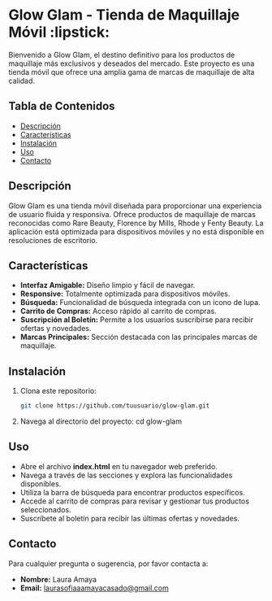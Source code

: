 <h1>Glow Glam - Tienda de Maquillaje Móvil :lipstick:</h1>
<p>Bienvenido a Glow Glam, el destino definitivo para los productos de maquillaje más exclusivos y deseados del mercado. Este proyecto es una tienda móvil que ofrece una amplia gama de marcas de maquillaje de alta calidad.</p>

## Tabla de Contenidos
- [Descripción](#descripción)
- [Características](#características)
- [Instalación](#instalación)
- [Uso](#uso)
- [Contacto](#contacto)

## Descripción
Glow Glam es una tienda móvil diseñada para proporcionar una experiencia de usuario fluida y responsiva. Ofrece productos de maquillaje de marcas reconocidas como Rare Beauty, Florence by Mills, Rhode y Fenty Beauty. La aplicación está optimizada para dispositivos móviles y no está disponible en resoluciones de escritorio.

## Características
- **Interfaz Amigable:** Diseño limpio y fácil de navegar.
- **Responsive:** Totalmente optimizada para dispositivos móviles.
- **Búsqueda:** Funcionalidad de búsqueda integrada con un icono de lupa.
- **Carrito de Compras:** Acceso rápido al carrito de compras.
- **Suscripción al Boletín:** Permite a los usuarios suscribirse para recibir ofertas y novedades.
- **Marcas Principales:** Sección destacada con las principales marcas de maquillaje.

## Instalación
1. Clona este repositorio:
   ```bash
   git clone https://github.com/tuusuario/glow-glam.git 
2. Navega al directorio del proyecto: cd glow-glam


## Uso

- Abre el archivo **index.html** en tu navegador web preferido.
- Navega a través de las secciones y explora las funcionalidades disponibles.
- Utiliza la barra de búsqueda para encontrar productos específicos.
- Accede al carrito de compras para revisar y gestionar tus productos seleccionados.
- Suscríbete al boletín para recibir las últimas ofertas y novedades.

## Contacto
Para cualquier pregunta o sugerencia, por favor contacta a:
- **Nombre:** Laura Amaya
- **Email:** laurasofiaaamayacasado@gmail.com

